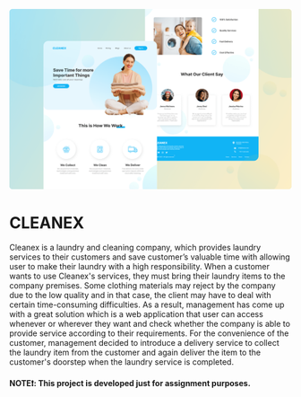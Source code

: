 ![](./frontend/src/assets/images/readme.png)

# CLEANEX

Cleanex is a laundry and cleaning company, which provides laundry services to their customers and save customer’s valuable time with allowing
user to make their laundry with a high responsibility. When a customer wants to use Cleanex's services, they must bring their laundry items to
the company premises. Some clothing materials may reject by the company due to the low quality and in that case, the client may have to deal
with certain time-consuming difficulties. As a result, management has come up with a great solution which is a web application that user can
access whenever or wherever they want and check whether the company is able to provide service according to their requirements. For the
convenience of the customer, management decided to introduce a delivery service to collect the laundry item from the customer and again deliver
the item to the customer's doorstep when the laundry service is completed.

#### NOTE❗: This project is developed just for assignment purposes.
